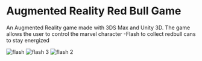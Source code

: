 # Augmented Reality Red Bull Game 

An Augmented Reality game made with 3DS Max and Unity 3D. The game allows the user to control the marvel character -Flash to collect redbull cans to stay energized 

![flash](https://user-images.githubusercontent.com/10410754/44966876-ce925e00-af0b-11e8-8445-139fd5f0e29b.jpg)
![flash 3](https://user-images.githubusercontent.com/10410754/44966880-d05c2180-af0b-11e8-9bac-e10e23e5c7a8.jpg)
![flash 2](https://user-images.githubusercontent.com/10410754/44966882-d18d4e80-af0b-11e8-9a16-4f6a771d33ce.jpg)
